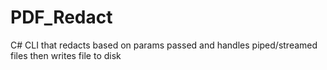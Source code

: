 # PDF_Redact
C# CLI that redacts based on params passed and handles piped/streamed files then writes file to disk

